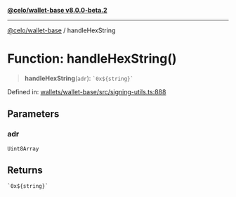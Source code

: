 [**@celo/wallet-base v8.0.0-beta.2**](../README.md)

***

[@celo/wallet-base](../README.md) / handleHexString

# Function: handleHexString()

> **handleHexString**(`adr`): `` `0x${string}` ``

Defined in: [wallets/wallet-base/src/signing-utils.ts:888](https://github.com/celo-org/developer-tooling/blob/master/packages/sdk/wallets/wallet-base/src/signing-utils.ts#L888)

## Parameters

### adr

`Uint8Array`

## Returns

`` `0x${string}` ``
